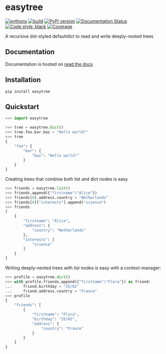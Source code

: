 # easytree
[![pythons](https://img.shields.io/badge/python-3.6%20%7C%203.7%20%7C%203.8%20%7C%203.9%20%7C%203.10%20%7C%203.11-blue)](https://pypi.org/project/easytree)
[![build](https://github.com/dschenck/easytree/workflows/easytree/badge.svg)](https://github.com/dschenck/easytree/actions)
[![PyPI version](https://badge.fury.io/py/easytree.svg)](https://badge.fury.io/py/easytree) 
[![Documentation Status](https://readthedocs.org/projects/easytree/badge/?version=latest)](https://easytree.readthedocs.io/en/latest/?badge=latest) 
[![Code style: black](https://img.shields.io/badge/code%20style-black-000000.svg)](https://github.com/psf/black)
[![Coverage](https://codecov.io/gh/dschenck/easytree/branch/master/graph/badge.svg?token=CPJXDL17CB )](https://codecov.io/gh/dschenck/easytree)

A recursive dot-styled defaultdict to read and write deeply-nested trees

## Documentation
Documentation is hosted on [read the docs](https://easytree.readthedocs.io/en/latest/)

## Installation
```
pip install easytree
```

## Quickstart 
```python
>>> import easytree

>>> tree = easytree.dict()
>>> tree.foo.bar.baz = "Hello world!"
>>> tree 
{
    "foo": {
        "bar": {
            "baz": "Hello world!"
        }
    }
}
```

Creating trees that combine both list and dict nodes is easy
```python
>>> friends = easytree.list()
>>> friends.append({"firstname":"Alice"})
>>> friends[0].address.country = "Netherlands"
>>> friends[0]["interests"].append("science")
>>> friends
[
    {
        "firstname": "Alice",
        "address": {
            "country": "Netherlands"
        },
        "interests": [
            "science"
        ]
    }
]
```

Writing deeply-nested trees with list nodes is easy with a context-manager:
```python
>>> profile = easytree.dict()
>>> with profile.friends.append({"firstname":"Flora"}) as friend: 
...     friend.birthday = "25/02"
...     friend.address.country = "France"
>>> profile
{
    "friends": [
        {
            "firstname": "Flora",
            "birthday": "25/02",
            "address": {
                "country": "France"
            }
        }
    ]
}
```
